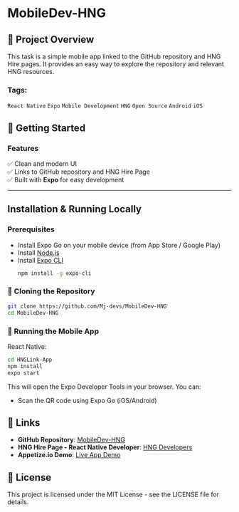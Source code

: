 # MobileDev-HNG

## 📌 Project Overview
This task is a simple mobile app linked to the GitHub repository and HNG Hire pages. It provides an easy way to explore the repository and relevant HNG resources.

### **Tags:**  
`React Native` `Expo` `Mobile Development` `HNG` `Open Source` `Android` `iOS`

## 🚀 Getting Started
### **Features**  
✅ Clean and modern UI  
✅ Links to GitHub repository and HNG Hire Page  
✅ Built with **Expo** for easy development  

---

## **Installation & Running Locally**  

### **Prerequisites**
- Install Expo Go on your mobile device (from App Store / Google Play)
- Install [Node.js](https://nodejs.org/)  
- Install [Expo CLI](https://docs.expo.dev/get-started/installation/)  
  ```sh
  npm install -g expo-cli
  ```

### 🔹 Cloning the Repository
```sh
git clone https://github.com/Mj-devs/MobileDev-HNG
cd MobileDev-HNG
```

### 🔹 Running the Mobile App
React Native:
```sh
cd HNGLink-App
npm install
expo start
```
This will open the Expo Developer Tools in your browser. You can:
- Scan the QR code using Expo Go (iOS/Android)

## 📎 Links
- **GitHub Repository**: [MobileDev-HNG](https://github.com/Mj-devs/MobileDev-HNG)
- **HNG Hire Page - React Native Developer**: [HNG Developers](https://hng.tech/hire/react-native-developers)
- **Appetize.io Demo**: [Live App Demo](https://appetize.io/app/b_vkl6o6qx6xjy2txcgcayv4xl7e)

## 📜 License
This project is licensed under the MIT License - see the LICENSE file for details.

